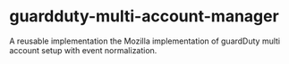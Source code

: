 # guardduty-multi-account-manager
A reusable implementation the Mozilla implementation of guardDuty multi account setup with event normalization.
